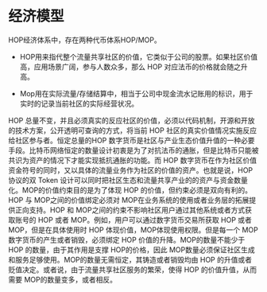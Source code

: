 # 经济模型 

HOP经济体系中，存在两种代币体系HOP/MOP。

- HOP用来指代整个流量共享社区的价值，它类似于公司的股票。如果社区价值高，应用场景广阔，参与人数众多，那么 HOP 对应法币的价格就会随之升高。

- Mop用在实际流量/存储结算中，相当于公司中现金流水记账用的标识，用于实时的记录当前社区的实际经营状况。

HOP 总量不变，并且必须真实的反应社区的价值，必须以代码机制，开源和开放的技术方案，公开透明可查询的方式，将当前 HOP 社区的真实价值情况实施反应给社区参与者。恒定总量的HOP 数字货币是社区与产业生态价值升值的一种必要手段。比特币网络恒定的数量设计初衷是为了对抗法币的通胀，但是比特币只能被共识为资产的情况下才能实现抵抗通胀的功能。而 HOP 数字货币在作为社区价值资金符号的同时，又以具体的流量业务作为社区的价值的资产。也就是说，HOP 协议的双 Token 设计可以同时把社区生态和流量共享产业的的资产与资金数量化。MOP的价值约束目的是为了体现 HOP 的价值，但约束必须是双向有利的。HOP 与 MOP之间的价值绑定必须对 MOP在业务系统的使用或者业务层的拓展提供正向支持。HOP 和 MOP之间的约束不影响社区用户通过其他系统或者方式获取账号的 HOP 或者 MOP。例如，用户可以通过数字货币交易所获取 HOP 或者 MOP，但是在具体使用时 HOP 体现价值，MOP体现使用权限。但是每一个 MOP数字货币的产生或者销毁，必须绑定 HOP 价值的升降。MOP的数量不能少于 HOP 的数量，由于其作用是支撑 HOP的价格，因此 MOP数量必须保证社区生成和服务足够使用。MOP的数量无需恒定，其铸造或者销毁均由 HOP 的升值或者贬值决定。或者说，由于流量共享社区服务的繁荣，使得 HOP 的价值升值，从而需要 MOP的数量变多，或者相反。